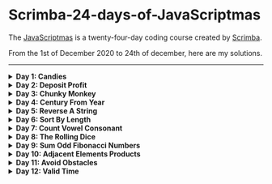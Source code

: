 # Scrimba-24-days-of-JavaScriptmas

The [JavaScriptmas](https://scrimba.com/learn/adventcalendar) is a twenty-four-day coding course created by [Scrimba](https://scrimba.com/).

From the 1st of December 2020 to 24th of december, here are my solutions.

---

<details><summary><b>Day 1: Candies</b></summary>
<p>

n children have got m pieces of candy. They want to eat as much candy as they can, but each child must eat exactly the same amout of candy as any other child. Determine how many pieces of candy will be eaten by all the children together. In dividual pieces of candy cannot be split.

### Example

-   For n = 3 and m = 10, the output should be candies(n, m) = 9.
    -   Each child will eat 3 pieces. So the answer is 9.

### Hints

-   Math.floor()

<details><summary><b>Solution</b></summary>
<p>
    
```js
function candies(children, candy) {
    const perChild = Math.floor(candy / children);
    return perChild * children;
}
```
</p>
</details>

<details><summary><b>Compacted solution</b></summary>
<p>
    
```js
function candies(children, candy) {
    return Math.floor(candy / children) * children;
}
```
</p>
</details>

[Link to my scrimb](https://scrimba.com/scrim/co6e242088c674c5acde61c54)

---

</p>
</details>

<details><summary><b>Day 2: Deposit Profit</b></summary>
<p>

You have deposited a specific amout of dollars into your bank account. Each year your balance increases at the same growth rate. Find out how long it would take for your balance to pass a specific threshold with the assumption that you don't make any additional deposits.

### Example

For deposit = 100, rate = 20 and threshold = 170, the output should be depositProfit(deposit, rate, threshold) = 3.

Each year the amout of money on your account increases by 20%. It means that throughout the years your balance would be:

-   year 0: 100
-   year 1: 120
-   year 2: 144
-   year 3: 172,8

Thus, it will take 3 years for your balance to pass the threshold, which is the answer.

<details><summary><b>Solution</b></summary>
<p>
    
```js
function depositProfit(deposit, rate, threshold) {
    let nbYear = 0;
    
    while(deposit < threshold) {
        deposit += deposit * (rate / 100);
        nbYear++;
    }
    
    return nbYear;
}
```
</p>
</details>

<details><summary><b>Other solution</b></summary>
<p>
    
```js
function depositProfit(deposit, rate, threshold) {
    const rateMult = 1 + (rate / 100);
    let nbYear = 0;
    
    while(deposit < threshold) {
        deposit *= rateMult;
        nbYear++;
    }
    
    return nbYear;
}
```
</p>
</details>

[Link to my scrimb](https://scrimba.com/scrim/co1e64fc4a0703c7b1ea75334)

---

</p>
</details>

<details><summary><b>Day 3: Chunky Monkey</b></summary>
<p>

Write a function that splits an array (first argument) into groups the length of size (second argument) and returns them as two-dimensional array.

### Example

-   chunkyMonkey(["a", "b", "c", "d"], 2) should return [["a", "b"], ["c", "d"]]
-   chunkyMonkey([0, 1, 2, 3, 4, 5], 4) should return [[0, 1, 2, 3], [4, 5]]

### Hints

-   slice()

<details><summary><b>Solutions</b></summary>
<p>
    
```js
function chunkyMonkey(values, size) {
    const arr = [];
    let sliceArr = [];
    let pos = 0;
    
    while(pos < values.length) {
        sliceArr = values.slice(pos, pos += size);
        arr.push(sliceArr);
    }
    
    return arr;
}
```
</p>
</details>

<details><summary><b>Faster solution</b></summary>
<p>

```js
function chunkyMonkey(values, size) {
    const arr = [];

    while (values.length > 0) {
        arr.push(values.splice(0, size));
    }

    return arr;
}
```

</p>
</details>

[Link to my scrimb](https://scrimba.com/scrim/co2f64c098138c3849d63ea72)

---

</p>
</details>

<details><summary><b>Day 4: Century From Year</b></summary>
<p>

Given a year, return the century it is in. The first century spans from the year 1 up to and including the year 100, the second - from the year 101 up to and including the years 200, etc.

### Example

-   For year = 1905, the output should be centuryFromYear(year) = 20;
-   For year = 1700, the output should be centuryFromYear(year) = 17;

### Hints

-   Math.floor()

<details><summary><b>Solutions</b></summary>
<p>
    
```js
function centuryFromYear(year) {
    const century = year / 100;
    
    if(year % 100 === 0) {
        return century;
    }else {
        return Math.floor(century) + 1;
    }
}
```
</p>
</details>

<details><summary><b>Compacted solution</b></summary>
<p>

```js
function centuryFromYear(year) {
    return Math.floor((year - 1) / 100) + 1;
}
```

</p>
</details>

[Link to my scrimb](https://scrimba.com/scrim/co05b4019a66e115abb574b6d)

---

</p>
</details>

<details><summary><b>Day 5: Reverse A String</b></summary>
<p>

Reverse the provided string.

You may need to turn the string into an array before you can reverse it.

Your result must be a string.

### Example

-   reverseAString("hello") returns "olleh";
-   reverseAString("Howdy") returns "ydwoH";

### Hints

-   join()
-   split()
-   reverse()

<details><summary><b>Solutions</b></summary>
<p>
    
```js
function reverseAString(str) {
    let reverse = '';
    let i;
    
    for(i = str.length - 1; i >= 0; i--) {
        reverse += str[i];
    }
    
    return reverse;
}
```
</p>
</details>

<details><summary><b>Compacted solution</b></summary>
<p>

```js
function reverseAString(str) {
    return str.split('').reverse().join('');
}
```

</p>
</details>

[Link to my scrimb](https://scrimba.com/scrim/cof4e4834a05c77e1479b7208)

---

</p>
</details>

<details><summary><b>Day 6: Sort By Length</b></summary>
<p>

Givenan array of strings, sort them in the order of increasing lengths. If two strings have the same length, their relative order must be the same as in the initial array.

### Example

-   For inputArray = ["abc", "", "aaa", "a", "zz"]
    -   Output should be sortByLength(inputArray) = ["", "a", "zz", "abc", "aaa"]

### Hints

-   sort()

<details><summary><b>Solutions</b></summary>
<p>
    
```js
function sortByLength(strs) {
    return strs.sort((function(curStr, nextStr) {
        return curStr.length - nextStr.length;
    }));
}
```
</p>
</details>

<details><summary><b>Compacted solution</b></summary>
<p>

```js
function sortByLength(strs) {
    return strs.sort((curStr, nextStr) => curStr.length - nextStr.length);
}
```

</p>
</details>

[Link to my scrimb](https://scrimba.com/scrim/co8a744d2a87d8bd7905ca4ea)

---

</p>
</details>

<details><summary><b>Day 7: Count Vowel Consonant</b></summary>
<p>

You are given a string s that consists of only lowercase English letters. If vowels ('a', 'e', 'i', 'o' and 'u') are given a value of 1 consonants are given a value of 2, return the sum of all the letters in the input string.

### Example

-   For s = "abcde", the output should be countVowelConsonant(s) = 8

### Hints

-   split()
-   reduce()

<details><summary><b>Solutions</b></summary>
<p>
    
```js
function countVowelConsonant(str) {
    const vowelsMap = ['a', 'e', 'i', 'o', 'u'];
    const allLetters = str.split('');
    const allLettersLength = allLetters.length;
    let i, total = 0;
  
    for(i = 0; i < allLettersLength; i++){
        if(vowelsMap.includes(allLetters[i])){
            total += 1;
        }else {
            total += 2;
        }
    }
  
    return total;
}
```
</p>
</details>

<details><summary><b>Compacted solution</b></summary>
<p>

```js
function countVowelConsonant(str) {
    const vowelsMap = ['a', 'e', 'i', 'o', 'u'];
    return str.split('').reduce((acc, letter) => {
        if (vowelsMap.includes(letter)) {
            return acc + 1;
        }
        return acc + 2;
    }, 0);
}
```

</p>
</details>

[Link to my scrimb](https://scrimba.com/scrim/co3e5411f93ddf1ce131435df)

---

</p>
</details>

<details><summary><b>Day 8: The Rolling Dice</b></summary>
<p>

In this challenge a casino has asked you to make an online dice that works just like it wold in real life. Using the pre-made dice face that represents ‘one’, make the faces for ‘two’, ‘three’, ‘four’, ‘five’ and ‘six’. Now when the users clicks the dice on the screen the dice is expected to show one of the faces randomly.

### Hints

-   event listeners
-   Math.random()

<details><summary><b>Solutions</b></summary>
<p>

-   HTML

```html
<div class="dice"></div>
<button class="btn-roll">Roll the dice</button>
```

-   JS

```js
// Create base dice
for (let i = 0; i < 9; i++) {
    const div = document.createElement('div');
    document.querySelector('.dice').appendChild(div);
}
const dice = Array.from(document.querySelectorAll('.dice div'));

// Button event
document.querySelector('.btn-roll').addEventListener('click', () => {
    const rdmNum = Math.floor(Math.random() * 6) + 1;
    showNumber(rdmNum);
});

// Display dot
const dotPosition = {
    1: [4],
    2: [2, 6],
    3: [2, 4, 6],
    4: [0, 2, 6, 8],
    5: [0, 2, 4, 6, 8],
    6: [0, 2, 3, 5, 6, 8],
};

function showNumber(num) {
    // Remove prev display
    dice.map((dot) => {
        dot.classList.remove('dot');
    });

    // Add new display
    dotPosition[num].forEach((pos) => {
        dice[pos].classList.add('dot');
    });
}
```

</p>
</details>

[Source Code](https://github.com/PierreYvesFlamand/Scrimba-24-days-of-JavaScriptmas/tree/main/Day%208%20-%20The%20Rolling%20Dice)

[Demo](https://pierreyvesflamand.github.io/Scrimba-24-days-of-JavaScriptmas/Day%208%20-%20The%20Rolling%20Dice/)

[Link to my scrimb](https://scrimba.com/scrim/co153455a86de634e8de97b58)

---

</p>
</details>

<details><summary><b>Day 9: Sum Odd Fibonacci Numbers</b></summary>
<p>

Given a positive integer num, return the sum of all odd Fibonacci numbers that are less than or equal to num.

The first two numbers in the Fibonacci sequence are 1 and 1. Every additional number in the sequence is the sum of the two previous numbers.

The first six numbers of the Fibonacci sequence are 1, 1, 2, 3, 5 and 8.

For exemple, sumFibs(10) should return 10 because all odd Fibonacci numbers less than or equal to 10 are 1, 1, 3 and 5.

### Example

-   sumOddFibonacciNums(10) should return 10
-   sumOddFibonacciNums(1000) should return 1785
-   sumOddFibonacciNums(4000000) should return 4613732

<details><summary><b>Solutions</b></summary>
<p>
    
```js
function sumOddFibonacciNumbers(num) {
    let total = 0;
    let prev = 0;
    let cur = 1;
    
    while(cur <= num) {
        if(cur % 2 === 1) {
            total += cur;
        }
        
        const next = cur + prev;
        prev = cur;
        cur = next;
    }
    
    return total;
}
```
</p>
</details>

<details><summary><b>Compacted solution</b></summary>
<p>

```js
function sumOddFibonacciNumbers(num) {
    let total = 0;
    let [prev, cur] = [0, 1];

    while (cur <= num) {
        if (cur % 2 === 1) {
            total += cur;
        }
        [prev, cur] = [cur, cur + prev];
    }

    return total;
}
```

</p>
</details>

[Link to my scrimb](https://scrimba.com/scrim/co49b451a839914d44ceba461)

---

</p>
</details>

<details><summary><b>Day 10: Adjacent Elements Products</b></summary>
<p>

Given an array of integers, find the pair od adjacent elements that has the largest product and return that product.

### Example

-   For inputArray = [3, 6, -2, -5, 7, 3], the output should be adjacentElementsProduct(inputArray) = 21
    -   7 and 3 produce the largest product

### Hints

<details><summary><b>Solutions</b></summary>
<p>
    
```js
function adjacentElementsProduct(nums) {
    let max = nums[0] * nums[1];
    let product;
    
    for(let i = 1; i < nums.length - 1; i++) {
        product = nums[i] * nums[i + 1];
        if(product > max) {
            max = product;
        }
    }
    
    return max;
}
```
</p>
</details>

<details><summary><b>Compacted solution</b></summary>
<p>

```js
function adjacentElementsProduct(nums) {
    return nums.reduce((acc, cur, idx) => {
        return cur * nums[idx + 1] > acc ? cur * nums[idx + 1] : acc;
    }, nums[0] * nums[1]);
}
```

</p>
</details>

[Link to my scrimb](https://scrimba.com/scrim/co5d34cf6a0357df59ebd4851)

---

</p>
</details>

<details><summary><b>Day 11: Avoid Obstacles</b></summary>
<p>

You are given an array of integers representing coordinates of obstacles situated on a straight line.

Assume that you are jumping from the point with coordinate 0 to the right. you are allowed only to make jumps of tha same length represented by some integer.

Find the minimal length of the jump enough to avoid all the obstacle.

### Example

-   For inputArray = [5, 3, 6, 7, 9], the output should be avoidObstacles(inputArray) = 4

### Hints

-   sort()
-   every()

<details><summary><b>Solutions</b></summary>
<p>
    
```js
function avoidObstacles(nums) {
    nums.sort((a, b) => a-b);
    const max = nums[nums.length - 1];
    
    for (let i = 1; i <= max + 1; i++) {
        if(nums.every((num) => num % i !== 0)) {
            return i;
        } 
    }
}
```
</p>
</details>

[Link to my scrimb](https://scrimba.com/scrim/co0714563a66027c7ea0d3caf)

---

</p>
</details>

<details><summary><b>Day 12: Valid Time</b></summary>
<p>

Check if the given string is a correct time representation of the 24-hour clock

### Example

-   For time = "13:58", the output should be validTime(time) = true;
-   For time = "25:51", the output should be validTime(time) = false;
-   For time = "02:76", the output should be validTime(time) = false;

### Hints

<details><summary><b>Solutions</b></summary>
<p>
    
```js
function validTime(str) {
    const hours = str.split(':')[0];
    const minutes = str.split(':')[1];
    
    if(parseInt(hours) > 23 || parseInt(hours) < 0 || parseInt(minutes) > 59 || parseInt(minutes) < 0) {
        return false;
    }
    return true;
}
```
</p>
</details>

<details><summary><b>Compacted solution</b></summary>
<p>

```js
function validTime(str) {
    const [h, min] = str.split(':');
    return parseInt(h) >= 0 && parseInt(h) <= 24 && parseInt(min) >= 0 && parseInt(min) <= 60;
}
```

</p>
</details>

[Link to my scrimb]()

---

</p>
</details>
